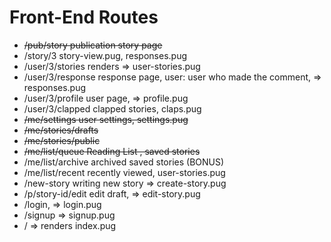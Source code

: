 # Front-End Routes

* ~~/pub/story               publication story page~~
* /story/3                     story-view.pug, responses.pug
* /user/3/stories          renders => user-stories.pug
* /user/3/response       response page, user: user who made the comment, => responses.pug
* /user/3/profile            user page, => profile.pug
* /user/3/clapped         clapped stories, claps.pug
* ~~/me/settings           user settings, settings.pug~~
* ~~/me/stories/drafts~~
* ~~/me/stories/public~~
* ~~/me/list/queue         Reading List , saved stories~~
* /me/list/archive       archived saved stories (BONUS)
* /me/list/recent         recently viewed, user-stories.pug
* /new-story               writing new story => create-story.pug
* /p/story-id/edit        edit draft, => edit-story.pug
* /login, => login.pug
* /signup => signup.pug
* / => renders index.pug
